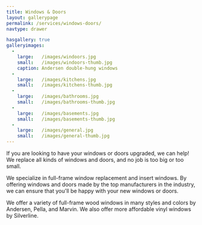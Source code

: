 ```yaml
---
title: Windows & Doors
layout: gallerypage
permalink: /services/windows-doors/
navtype: drawer

hasgallery: true
galleryimages:
  - 
    large:   /images/windoors.jpg
    small:   /images/windoors-thumb.jpg
    caption: Andersen double-hung windows
  - 
    large:   /images/kitchens.jpg
    small:   /images/kitchens-thumb.jpg
  - 
    large:   /images/bathrooms.jpg
    small:   /images/bathrooms-thumb.jpg
  - 
    large:   /images/basements.jpg
    small:   /images/basements-thumb.jpg
  - 
    large:   /images/general.jpg
    small:   /images/general-thumb.jpg
---
```


If you are looking to have your windows or doors upgraded, we can help! We replace all kinds of windows and doors, and no job is too big or too small.

We specialize in full-frame window replacement and insert windows. By offering windows and doors made by the top manufacturers in the industry, we can ensure that you'll be happy with your new windows or doors.

We offer a variety of full-frame wood windows in many styles and colors by Andersen, Pella, and Marvin. We also offer more affordable vinyl windows by Silverline.
